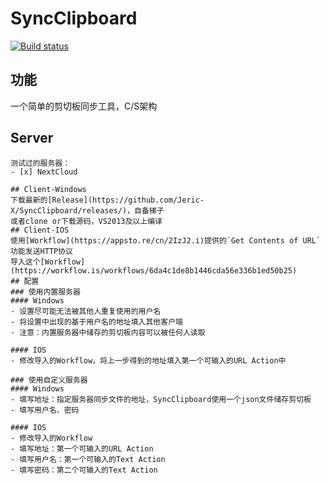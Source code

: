 # SyncClipboard
[![Build status](https://ci.appveyor.com/api/projects/status/4hm1au4xaikj96tr?svg=true)](https://ci.appveyor.com/project/Jeric-X/syncclipboard)
## 功能
一个简单的剪切板同步工具，C/S架构
## Server
~~~理论支持任何支持WebDAV协议的网盘、web服务器~~~   
测试过的服务器：   
- [x] NextCloud  

## Client-Windows  
下载最新的[Release](https://github.com/Jeric-X/SyncClipboard/releases/)，自备梯子  
或者clone or下载源码，VS2013及以上编译
## Client-IOS 
使用[Workflow](https://appsto.re/cn/2IzJ2.i)提供的`Get Contents of URL`功能发送HTTP协议  
导入这个[Workflow](https://workflow.is/workflows/6da4c1de8b1446cda56e336b1ed50b25)
## 配置
### 使用内置服务器  
#### Windows
- 设置尽可能无法被其他人重复使用的用户名
- 将设置中出现的基于用户名的地址填入其他客户端  
- 注意：内置服务器中储存的剪切板内容可以被任何人读取

#### IOS
- 修改导入的Workflow，将上一步得到的地址填入第一个可输入的URL Action中

### 使用自定义服务器
#### Windows
- 填写地址：指定服务器同步文件的地址，SyncClipboard使用一个json文件储存剪切板
- 填写用户名、密码

#### IOS
- 修改导入的Workflow
- 填写地址：第一个可输入的URL Action
- 填写用户名：第一个可输入的Text Action
- 填写密码：第二个可输入的Text Action